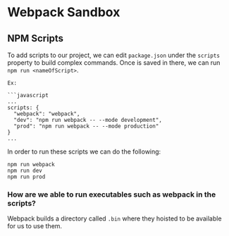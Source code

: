 # Webpack Sandbox

## NPM Scripts
To add scripts to our project, we can edit ```package.json``` under the ```scripts``` property to build complex commands.
Once is saved in there, we can run ```npm run <nameOfScript>```.

```
Ex:

```javascript
...
scripts: {
  "webpack": "webpack",
  "dev": "npm run webpack -- --mode development",
  "prod": "npm run webpack -- --mode production"
}
...
```
In order to run these scripts we can do the following:
```
npm run webpack
npm run dev
npm run prod
```

### How are we able to run executables such as webpack in the scripts?
Webpack builds a directory called ```.bin``` where they hoisted to be available for us to use them.


